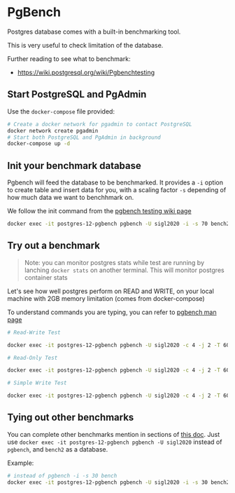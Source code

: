 # PgBench

Postgres database comes with a built-in benchmarking tool.

This is very useful to check limitation of the database.

Further reading to see what to benchmark:
- https://wiki.postgresql.org/wiki/Pgbenchtesting

## Start PostgreSQL and PgAdmin

Use the `docker-compose` file provided:

```bash
# Create a docker network for pgadmin to contact PostgreSQL
docker network create pgadmin
# Start both PostgreSQL and PgAdmin in background
docker-compose up -d
```

## Init your benchmark database
Pgbench will feed the database to be benchmarked.
It provides a `-i` option to create table and insert data for you, 
with a scaling factor `-s` depending of how much data we want to benchhmark on.

We follow the init command from the [pgbench testing wiki page](https://wiki.postgresql.org/wiki/Pgbenchtesting)

```bash
docker exec -it postgres-12-pgbench pgbench -U sigl2020 -i -s 70 bench2
```

## Try out a benchmark

> Note: you can monitor postgres stats while test are running by lanching 
> `docker stats` on another terminal. This will monitor postgres container stats

Let's see how well postgres perform on READ and WRITE, on your local machine with 2GB memory limitation (comes from docker-compose)

To understand commands you are typing, you can refer to [pgbench man page](https://www.postgresql.org/docs/10/pgbench.html)

```bash
# Read-Write Test

docker exec -it postgres-12-pgbench pgbench -U sigl2020 -c 4 -j 2 -T 60 bench2

# Read-Only Test

docker exec -it postgres-12-pgbench pgbench -U sigl2020 -c 4 -j 2 -T 60 -S bench2

# Simple Write Test

docker exec -it postgres-12-pgbench pgbench -U sigl2020 -c 4 -j 2 -T 60 -N bench2
```

## Tying out other benchmarks

You can complete other benchmarks mention in sections of [this doc](https://wiki.postgresql.org/wiki/Pgbenchtesting).
Just use `docker exec -it postgres-12-pgbench pgbench -U sigl2020` instead of `pgbench`, and `bench2` as a database.

Example:
```bash
# instead of pgbench -i -s 30 bench
docker exec -it postgres-12-pgbench pgbench -U sigl2020 -i -s 30 bench2
```
